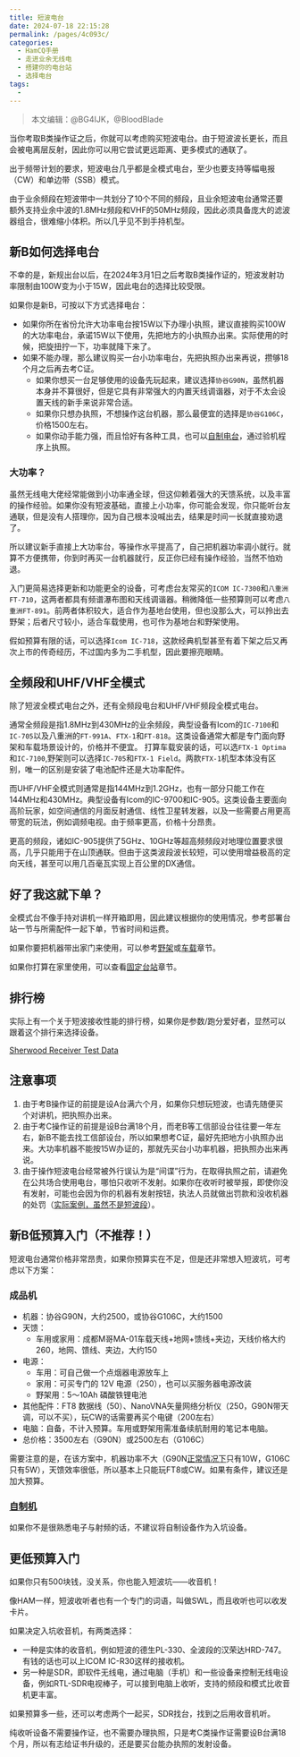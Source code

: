 ```yaml
---
title: 短波电台
date: 2024-07-18 22:15:28
permalink: /pages/4c093c/
categories:
  - HamCQ手册
  - 走进业余无线电
  - 搭建你的电台站
  - 选择电台
tags:
  - 
---
```


> 本文编辑：@BG4IJK，@BloodBlade

当你考取B类操作证之后，你就可以考虑购买短波电台。由于短波波长更长，而且会被电离层反射，因此你可以用它尝试更远距离、更多模式的通联了。

出于频带计划的要求，短波电台几乎都是全模式电台，至少也要支持等幅电报（CW）和单边带（SSB）模式。

由于业余频段在短波带中一共划分了10个不同的频段，且业余短波电台通常还要额外支持业余中波的1.8MHz频段和VHF的50MHz频段，因此必须具备庞大的滤波器组合，很难缩小体积。所以几乎见不到手持机型。

## 新B如何选择电台

不幸的是，新规出台以后，在2024年3月1日之后考取B类操作证的，短波发射功率限制由100W变为小于15W，因此电台的选择比较受限。

如果你是新B，可按以下方式选择电台：

* 如果你所在省份允许大功率电台按15W以下办理小执照，建议直接购买100W的大功率电台，承诺15W以下使用，先把地方的小执照办出来。实际使用的时候，把旋扭拧一下，功率就降下来了。
* 如果不能办理，那么建议购买一台小功率电台，先把执照办出来再说，攒够18个月之后再去考C证。
  * 如果你想买一台足够使用的设备先玩起来，建议选择`协谷G90N`，虽然机器本身并不算很好，但是它具有非常强大的内置天线调谐器，对于不太会设置天线的新手来说非常合适。
  * 如果你只想办执照，不想操作这台机器，那么最便宜的选择是`协谷G106C`，价格1500左右。
  * 如果你动手能力强，而且恰好有各种工具，也可以[自制电台](/pages/fe2bc6/)，通过验机程序上执照。

### 大功率？

虽然无线电大佬经常能做到小功率通全球，但这仰赖着强大的天馈系统，以及丰富的操作经验。如果你没有短波基础，直接上小功率，你可能会发现，你只能听台友通联，但是没有人搭理你，因为自己根本没喊出去，结果是时间一长就直接劝退了。

所以建议新手直接上大功率台，等操作水平提高了，自己把机器功率调小就行。就算不方便携带，你到时再买一台机器就行，反正你已经有操作经验，当然不怕劝退。

入门更简易选择更新和功能更全的设备，可考虑台友常买的`ICOM IC-7300`和`八重洲FT-710`，这两者都具有频谱瀑布图和天线调谐器。稍微降低一些预算则可以考虑`八重洲FT-891`。前两者体积较大，适合作为基地台使用，但也没那么大，可以拎出去野架；后者尺寸较小，适合车载使用，也可作为基地台和野架使用。

假如预算有限的话，可以选择`Icom IC-718`，这款经典机型甚至有着下架之后又再次上市的传奇经历，不过国内多为二手机型，因此要擦亮眼睛。

## 全频段和UHF/VHF全模式

除了短波全模式电台之外，还有全频段电台和UHF/VHF频段全模式电台。

通常全频段是指1.8MHz到430MHz的业余频段，典型设备有Icom的`IC-7100`和`IC-705`以及八重洲的`FT-991A`、`FTX-1`和`FT-818`。这类设备通常大都是专门面向野架和车载场景设计的，价格并不便宜。
打算车载安装的话，可以选`FTX-1 Optima`和`IC-7100`,野架则可以选择`IC-705`和`FTX-1 Field`。两款`FTX-1`机型本体没有区别，唯一的区别是安装了电池配件还是大功率配件。

而UHF/VHF全模式则通常是指144MHz到1.2GHz，也有一部分只能工作在144MHz和430MHz。典型设备有Icom的IC-9700和IC-905。这类设备主要面向高阶玩家，如空间通信的月面反射通信、线性卫星转发器，以及一些需要占用更高带宽的玩法，例如调频电视。由于频率更高，价格十分昂贵。

更高的频段，诸如IC-905提供了5GHz、10GHz等超高频频段对地理位置要求很高，几乎只能用于在山顶通联。但由于这类波段波长较短，可以使用增益极高的定向天线，甚至可以用几百毫瓦实现上百公里的DX通信。

## 好了我这就下单？

全模式台不像手持对讲机一样开箱即用，因此建议根据你的使用情况，参考部署台站一节与所需配件一起下单，节省时间和运费。

如果你要把机器带出家门来使用，可以参考[野架](/pages/a1e1b9/)或[车载](/pages/04f629/)章节。

如果你打算在家里使用，可以查看[固定台站](/pages/7e8edc/)章节。

## 排行榜

实际上有一个关于短波接收性能的排行榜，如果你是参数/跑分爱好者，显然可以跟着这个排行来选择设备。

[Sherwood Receiver Test Data](http://sherweng.com/table.html)

## 注意事项

1. 由于考B操作证的前提是设A台满六个月，如果你只想玩短波，也请先随便买个对讲机，把执照办出来。
2. 由于考C操作证的前提是设B台满18个月，而老B等工信部设台往往要一年左右，新B不能去找工信部设台，所以如果想考C证，最好先把地方小执照办出来。大功率机器不能按15W办证的，那就先买台小功率机器，把执照办出来再说。
3. 由于操作短波电台经常被外行误认为是“间谍”行为，在取得执照之前，请避免在公共场合使用电台，哪怕只收听不发射。如果你在收听时被举报，即使你没有发射，可能也会因为你的机器有发射按钮，执法人员就做出罚款和没收机器的处罚（[实际案例，虽然不是短波段](https://mp.weixin.qq.com/s/yrT1O6Y9MC86M8YiDzBJhw)）。

## 新B低预算入门（不推荐！）

短波电台通常价格非常昂贵，如果你预算实在不足，但是还非常想入短波坑，可考虑以下方案：

### 成品机

* 机器：协谷G90N，大约2500，或协谷G106C，大约1500
* 天馈：
  * 车用或家用：成都M哥MA-01车载天线+地网+馈线+夹边，天线价格大约260，地网、馈线、夹边，大约150
* 电源：
  * 车用：可自己做一个点烟器电源放车上
  * 家用：可买专门的 12V 电源（250），也可以买服务器电源改装
  * 野架用：5～10Ah 磷酸铁锂电池
* 其他配件：FT8 数据线（50）、NanoVNA矢量网络分析仪（250，G90N带天调，可以不买），玩CW的话需要再买个电键（200左右）
* 电脑：自备，不计入预算。车用或野架用需准备续航耐用的笔记本电脑。
* 总价格：3500左右（G90N）或2500左右（G106C）

需要注意的是，在该方案中，机器功率不大（G90N[正常情况下](https://forum.hamcq.cn/d/1984)只有10W，G106C只有5W），天馈效率很低，所以基本上只能玩FT8或CW。如果有条件，建议还是加大预算。

### [自制机](/pages/fe2bc6/)

如果你不是很熟悉电子与射频的话，不建议将自制设备作为入坑设备。

## 更低预算入门

如果你只有500块钱，没关系，你也能入短波坑——收音机！

像HAM一样，短波收听者也有一个专门的词语，叫做SWL，而且收听也可以收发卡片。

如果决定入坑收音机，有两类选择：

* 一种是实体的收音机，例如短波的德生PL-330、全波段的汉荣达HRD-747。有钱的话也可以上ICOM IC-R30这样的接收机。
* 另一种是SDR，即软件无线电，通过电脑（手机）和一些设备来控制无线电设备，例如RTL-SDR电视棒子，可以接到电脑上收听，支持的频段和模式比收音机更丰富。

如果预算多一些，还可以考虑两个一起买，SDR找台，找到之后用收音机听。

纯收听设备不需要操作证，也不需要办理执照，只是考C类操作证需要设B台满18个月，所以有志给证书升级的，还是要买台能办执照的发射设备。
